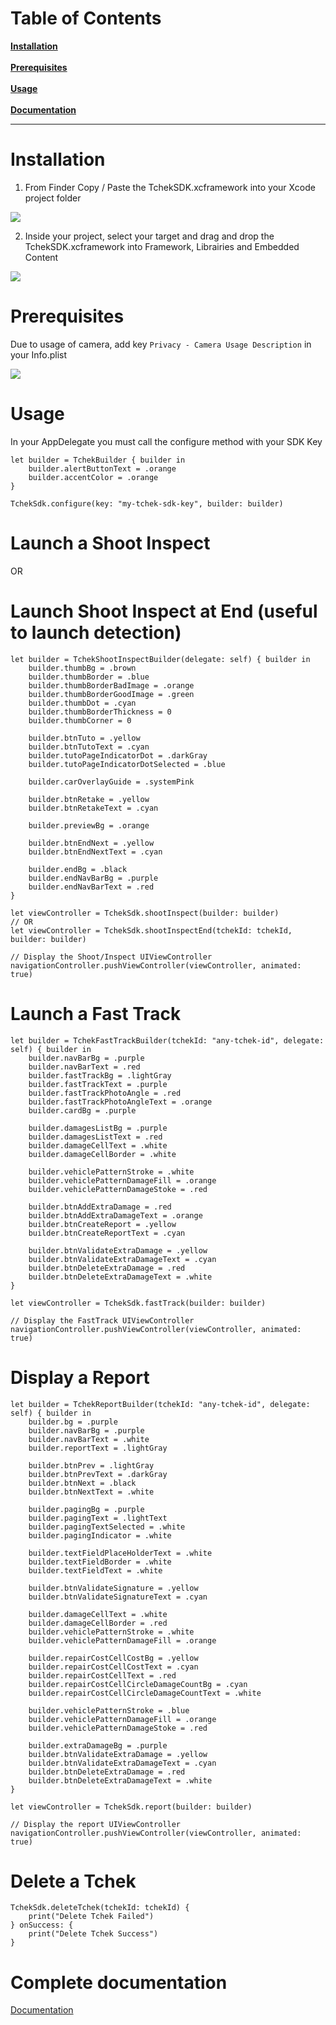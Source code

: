 # Table of Contents
**[Installation](https://github.com/sofianetchek/sample_ios_sdk/blob/main/README.md#installation)**<br><br>
**[Prerequisites](https://github.com/sofianetchek/sample_ios_sdk/blob/main/README.md#prerequisites)**<br><br>
**[Usage](https://github.com/sofianetchek/sample_ios_sdk/blob/main/README.md#usage)**<br><br>
**[Documentation](https://github.com/sofianetchek/sample_ios_sdk/blob/main/README.md#complete-documentation)**<br>
_________________
# Installation

1. From Finder Copy / Paste the TchekSDK.xcframework into your Xcode project folder

![](https://github.com/sofianetchek/sample_ios_sdk/blob/main/Screenshots/Install_1.png?raw=true "")

2. Inside your project, select your target and drag and drop the TchekSDK.xcframework into Framework, Librairies and Embedded Content

![](https://github.com/sofianetchek/sample_ios_sdk/blob/main/Screenshots/Install_2.png?raw=true "")

# Prerequisites
Due to usage of camera, add key `Privacy - Camera Usage Description` in your Info.plist

![](https://github.com/sofianetchek/sample_ios_sdk/blob/main/Screenshots/Install_3.png?raw=true "")

# Usage
In your AppDelegate you must call the configure method with your SDK Key
```
let builder = TchekBuilder { builder in
	builder.alertButtonText = .orange
	builder.accentColor = .orange
}

TchekSdk.configure(key: "my-tchek-sdk-key", builder: builder)
```
# Launch a Shoot Inspect
OR
# Launch Shoot Inspect at End (useful to launch detection)
```
let builder = TchekShootInspectBuilder(delegate: self) { builder in
	builder.thumbBg = .brown
	builder.thumbBorder = .blue
	builder.thumbBorderBadImage = .orange
	builder.thumbBorderGoodImage = .green
	builder.thumbDot = .cyan
	builder.thumbBorderThickness = 0
	builder.thumbCorner = 0

	builder.btnTuto = .yellow
	builder.btnTutoText = .cyan
	builder.tutoPageIndicatorDot = .darkGray
	builder.tutoPageIndicatorDotSelected = .blue
 
	builder.carOverlayGuide = .systemPink

	builder.btnRetake = .yellow
	builder.btnRetakeText = .cyan

	builder.previewBg = .orange

	builder.btnEndNext = .yellow
	builder.btnEndNextText = .cyan

	builder.endBg = .black
	builder.endNavBarBg = .purple
	builder.endNavBarText = .red
}

let viewController = TchekSdk.shootInspect(builder: builder)
// OR
let viewController = TchekSdk.shootInspectEnd(tchekId: tchekId, builder: builder)

// Display the Shoot/Inspect UIViewController
navigationController.pushViewController(viewController, animated: true)
```

# Launch a Fast Track
```
let builder = TchekFastTrackBuilder(tchekId: "any-tchek-id", delegate: self) { builder in
	builder.navBarBg = .purple
	builder.navBarText = .red
	builder.fastTrackBg = .lightGray
	builder.fastTrackText = .purple
	builder.fastTrackPhotoAngle = .red
	builder.fastTrackPhotoAngleText = .orange
	builder.cardBg = .purple

	builder.damagesListBg = .purple
	builder.damagesListText = .red
	builder.damageCellText = .white
	builder.damageCellBorder = .white

	builder.vehiclePatternStroke = .white
	builder.vehiclePatternDamageFill = .orange
	builder.vehiclePatternDamageStoke = .red

	builder.btnAddExtraDamage = .red
	builder.btnAddExtraDamageText = .orange
	builder.btnCreateReport = .yellow
	builder.btnCreateReportText = .cyan

	builder.btnValidateExtraDamage = .yellow
	builder.btnValidateExtraDamageText = .cyan
	builder.btnDeleteExtraDamage = .red
	builder.btnDeleteExtraDamageText = .white
}

let viewController = TchekSdk.fastTrack(builder: builder)

// Display the FastTrack UIViewController
navigationController.pushViewController(viewController, animated: true)
```

# Display a Report
```
let builder = TchekReportBuilder(tchekId: "any-tchek-id", delegate: self) { builder in
	builder.bg = .purple
	builder.navBarBg = .purple
	builder.navBarText = .white
	builder.reportText = .lightGray

	builder.btnPrev = .lightGray
	builder.btnPrevText = .darkGray
	builder.btnNext = .black
	builder.btnNextText = .white

	builder.pagingBg = .purple
	builder.pagingText = .lightText
	builder.pagingTextSelected = .white
	builder.pagingIndicator = .white

	builder.textFieldPlaceHolderText = .white
	builder.textFieldBorder = .white
	builder.textFieldText = .white

	builder.btnValidateSignature = .yellow
	builder.btnValidateSignatureText = .cyan

	builder.damageCellText = .white
	builder.damageCellBorder = .red
	builder.vehiclePatternStroke = .white
	builder.vehiclePatternDamageFill = .orange

	builder.repairCostCellCostBg = .yellow
	builder.repairCostCellCostText = .cyan
	builder.repairCostCellText = .red
	builder.repairCostCellCircleDamageCountBg = .cyan
	builder.repairCostCellCircleDamageCountText = .white

	builder.vehiclePatternStroke = .blue
	builder.vehiclePatternDamageFill = .orange
	builder.vehiclePatternDamageStoke = .red

	builder.extraDamageBg = .purple
	builder.btnValidateExtraDamage = .yellow
	builder.btnValidateExtraDamageText = .cyan
	builder.btnDeleteExtraDamage = .red
	builder.btnDeleteExtraDamageText = .white
}

let viewController = TchekSdk.report(builder: builder)

// Display the report UIViewController
navigationController.pushViewController(viewController, animated: true)
```

# Delete a Tchek
```
TchekSdk.deleteTchek(tchekId: tchekId) {
	print("Delete Tchek Failed")
} onSuccess: {
	print("Delete Tchek Success")
}
```

# Complete documentation

[Documentation](http://doc.tchek.fr)
